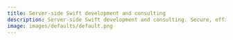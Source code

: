 ```yaml
---
title: Server-side Swift development and consulting
description: Server-side Swift development and consulting. Secure, efficient, scalable solutions. 
image: images/defaults/default.png
---
```

